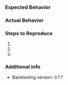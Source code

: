 ### Expected Behavior


### Actual Behavior


### Steps to Reproduce

1.
2.
3.

### Additional info

<!-- screenshots, code snippets, ... -->

- Backtesting version: 0.?.?   <!-- From backtesting.__version__ -->
